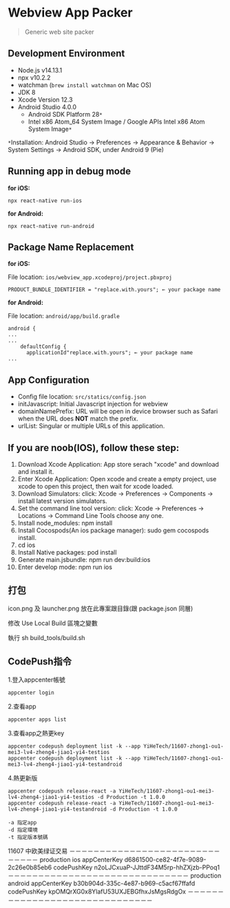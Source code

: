 # Webview App Packer

> Generic web site packer

## Development Environment

- Node.js v14.13.1
- npx v10.2.2
- watchman (`brew install watchman` on Mac OS)
- JDK 8
- Xcode Version 12.3
- Android Studio 4.0.0
  - Android SDK Platform 28`*`
  - Intel x86 Atom_64 System Image / Google APIs Intel x86 Atom System Image`*`

`*`Installation: Android Studio → Preferences → Appearance & Behavior → System Settings → Android SDK, under Android 9 (Pie)

## Running app in debug mode

**for iOS:**

`npx react-native run-ios`

**for Android:**

`npx react-native run-android`

## Package Name Replacement

**for iOS:**

File location: `ios/webview_app.xcodeproj/project.pbxproj`

```
PRODUCT_BUNDLE_IDENTIFIER = "replace.with.yours"; ← your package name
```

**for Android:**

File location: `android/app/build.gradle`

```
android {
...
...
    defaultConfig {
      applicationId"replace.with.yours"; ← your package name
...
```

## App Configuration

- Config file location: `src/statics/config.json`
- initJavascript: Initial Javascript injection for webview
- domainNamePrefix: URL will be open in device browser such as Safari when the URL does **NOT** match the prefix.
- urlList: Singular or multiple URLs of this application.

## If you are noob(IOS), follow these step:

1. Download Xcode Application: App store serach "xcode" and download and install it.
2. Enter Xcode Application: Open xcode and create a empty project, use xcode to open this project, then wait for xcode loaded.
3. Download Simulators: click: Xcode -> Preferences -> Components -> install latest version simulators.
4. Set the command line tool version: click: Xcode -> Preferences -> Locations -> Command Line Tools choose any one.
5. Install node_modules: npm install
6. Install Cocospods(An ios package manager): sudo gem cocospods install.
7. cd ios
8. Install Native packages: pod install
9. Generate main.jsbundle: npm run dev:build:ios
10. Enter develop mode: npm run ios

## 打包

icon.png 及 launcher.png 放在此專案跟目錄(跟 package.json 同層)


修改 Use Local Build 區塊之變數


執行 sh build_tools/build.sh

## CodePush指令

1.登入appcenter帳號
```
appcenter login
```
2.查看app
```
appcenter apps list
```
3.查看app之熱更key
```
appcenter codepush deployment list -k --app YiHeTech/11607-zhong1-ou1-mei3-lv4-zheng4-jiao1-yi4-testios
appcenter codepush deployment list -k --app YiHeTech/11607-zhong1-ou1-mei3-lv4-zheng4-jiao1-yi4-testandroid
```
4.熱更新版
```
appcenter codepush release-react -a YiHeTech/11607-zhong1-ou1-mei3-lv4-zheng4-jiao1-yi4-testios -d Production -t 1.0.0
appcenter codepush release-react -a YiHeTech/11607-zhong1-ou1-mei3-lv4-zheng4-jiao1-yi4-testandroid -d Production -t 1.0.0

-a 指定app
-d 指定環境
-t 指定版本號碼
```

11607
中欧美绿证交易
－－－－－－－－－－－－－－－－－－－－－－－－－－－－－－
production
ios
appCenterKey
d6861500-ce82-4f7e-9089-2c26e0b85eb6
codePushKey
n2oLJCxuaP-JJttdF34M5rp-hhZXjzb-PPoq1
－－－－－－－－－－－－－－－－－－－－－－－－－－－－－－
production
android
appCenterKey
b30b904d-335c-4e87-b969-c5acf67ffafd
codePushKey
kpOMQrXG0x8YlafU53UXJEBGfhxJsMgsRdgOx
－－－－－－－－－－－－－－－－－－－－－－－－－－－－－－

